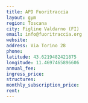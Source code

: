 ```yaml
---
title: APD Fuoritraccia
layout: gym
region: Toscana
city: Figline Valdarno (FI)
email: info@fuoritraccia.org
website: 
address: Via Torino 28
phone: 
latitude: 43.6219482421875
longitude: 11.4697465896606
annual_fee: 
ingress_price: 
structures: 
monthly_subscription_price: 
rent: 
---
```


